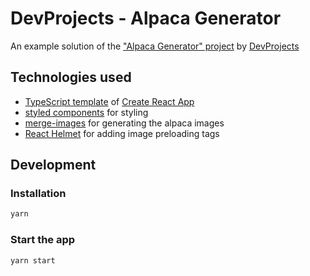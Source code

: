 # DevProjects - Alpaca Generator

An example solution of the ["Alpaca Generator" project]() by [DevProjects](http://www.codementor.io/projects)

## Technologies used
- [TypeScript template](https://create-react-app.dev/docs/adding-typescript/) of [Create React App](https://github.com/facebook/create-react-app)
- [styled components](https://styled-components.com/) for styling
- [merge-images](https://github.com/lukechilds/merge-images) for generating the alpaca images
- [React Helmet](https://github.com/nfl/react-helmet) for adding image preloading tags

## Development

### Installation

```bash
yarn
```

### Start the app

```bash
yarn start
```
